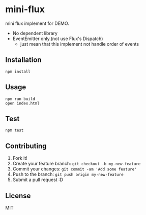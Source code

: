# mini-flux

mini flux implement for DEMO.

- No dependent library
- EventEmitter only.(not use Flux's Dispatch)
    - just mean that this implement not handle order of events
    

## Installation

    npm install

## Usage

    npm run build
    open index.html

## Test

    npm test

## Contributing

1. Fork it!
2. Create your feature branch: `git checkout -b my-new-feature`
3. Commit your changes: `git commit -am 'Add some feature'`
4. Push to the branch: `git push origin my-new-feature`
5. Submit a pull request :D

## License

MIT